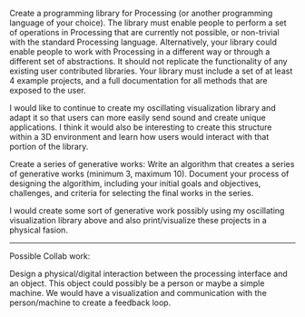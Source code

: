 Create a programming library for Processing (or another programming language of your choice). The library must enable people to perform a set of operations in Processing that are currently not possible, or non-trivial with the standard Processing language. Alternatively, your library could enable people to work with Processing in a different way or through a different set of abstractions. It should not replicate the functionality of any existing user contributed libraries. Your library must include a set of at least 4 example projects, and a full documentation for all methods that are exposed to the user.

I would like to continue to create my oscillating visualization library and adapt it so that users can more easily send sound and create unique applications. I think it would also be interesting to create this structure within a 3D environment and learn how users would interact with that portion of the library. 

Create a series of generative works: Write an algorithm that creates a series of generative works (minimum 3, maximum 10). Document your process of designing the algorithim, including your initial goals and objectives, challenges, and criteria for selecting the final works in the series.

I would create some sort of generative work possibly using my oscillating visualization library above and also print/visualize these projects in a physical fasion. 

---------------------------------

Possible Collab work:

Design a physical/digital interaction between the processing interface and an object. This object could possibly be a person or maybe a simple machine. We would have a visualization and communication with the person/machine to create a feedback loop. 